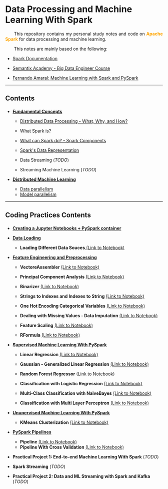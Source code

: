 # Data Processing and Machine Learning With Spark 

<p align="justify">
&ensp;&ensp;&ensp;&ensp;This repository contains my personal study notes and code on <strong><span style="color: orange">Apache Spark</span></strong> for data processing and machine learning.
</p>


<p align="justify">
&ensp;&ensp;&ensp;&ensp;This notes are mainly based on the following:
</p>

- <a href="https://spark.apache.org/docs/latest/">Spark Documentation</a>

- <a href="https://semantix.ai/academy">Semantix Academy - Big Data Engineer Course</a>

- <a href="https://www.udemy.com/course/machine-learning-com-spark-e-pyspark">Fernando Amaral: Machine Learning with Spark and PySpark</a>

---
## Contents <p id="contents"></p>
- <a href="https://github.com/KattsonBastos/ml-with-spark/blob/main/study-notes/01_fundamentals.md#fundamentals"><strong>Fundamental Concepts</strong></a>

    - <a href="https://github.com/KattsonBastos/ml-with-spark/blob/main/study-notes/01_fundamentals.md#01_distributed">Distributed Data Processing - What, Why, and How?</a>

    - <a href="https://github.com/KattsonBastos/ml-with-spark/blob/main/study-notes/01_fundamentals.md#01_what_is">What Spark is?</a>

    - <a href="https://github.com/KattsonBastos/ml-with-spark/blob/main/study-notes/01_fundamentals.md#01_components">What can Spark do? - Spark Components</a>

    - <a href="https://github.com/KattsonBastos/ml-with-spark/blob/main/study-notes/01_fundamentals.md#01_data_structure">Spark's Data Representation</a>

    - Data Streaming (_TODO_)

    - Streaming Machine Learning (_TODO_)

- <a href="https://github.com/KattsonBastos/ml-with-spark/blob/main/study-notes/02_distributed_ml.md#distributed_ml"><strong>Distributed Machine Learning</strong></a>
    - <a href="https://github.com/KattsonBastos/ml-with-spark/blob/main/study-notes/02_distributed_ml.md#02_dp">Data parallelism</a>
    - <a href="https://github.com/KattsonBastos/ml-with-spark/blob/main/study-notes/02_distributed_ml.md#02_mp">Model parallelism</a>


---
## Coding Practices Contents <p id="code_contents"></p>

- <a href="https://github.com/KattsonBastos/ml-with-spark/blob/main/practices/"><strong>Creating a Jupyter Notebooks + PySpark container</strong></a>

- <a href="https://github.com/KattsonBastos/ml-with-spark/blob/main/practices/volume/src/data_loading"><strong>Data Loading</strong></a>
    - **Loading Different Data Souces**<a href="https://github.com/KattsonBastos/ml-with-spark/blob/main/practices/volume/src/data_loading/01-importing-data.ipynb"> (Link to Notebook) </a>


- <a href="https://github.com/KattsonBastos/ml-with-spark/blob/main/practices/volume/src/feature_engineering"><strong><strong>Feature Engineering and Preprocessing</strong></strong></a>

    - **VectoreAssembler** <a href="https://github.com/KattsonBastos/ml-with-spark/blob/main/practices/volume/src/feature_engineering/01-vectorAssembler.ipynb"> (Link to Notebook) </a>

    - **Principal Component Analysis** <a href="https://github.com/KattsonBastos/ml-with-spark/blob/main/practices/volume/src/feature_engineering/02-PCA.ipynb"> (Link to Notebook) </a>

    - **Binarizer** <a href="https://github.com/KattsonBastos/ml-with-spark/blob/main/practices/volume/src/feature_engineering/03-Binarizer.ipynb"> (Link to Notebook) </a>

    - **Strings to Indexes and Indexes to String** <a href="https://github.com/KattsonBastos/ml-with-spark/blob/main/practices/volume/src/feature_engineering/04-StringsAndIndexes.ipynb"> (Link to Notebook) </a>

    - **One Hot Encoding Categorical Variables** <a href="https://github.com/KattsonBastos/ml-with-spark/blob/main/practices/volume/src/feature_engineering/05-OneHotEncoding.ipynb"> (Link to Notebook) </a>

    - **Dealing with Missing Values - Data Imputation** <a href="https://github.com/KattsonBastos/ml-with-spark/blob/main/practices/volume/src/feature_engineering/06-Imputer.ipynb"> (Link to Notebook) </a>

    - **Feature Scaling** <a href="https://github.com/KattsonBastos/ml-with-spark/blob/main/practices/volume/src/feature_engineering/07-feature-scaling.ipynb"> (Link to Notebook) </a>

    - **RFormula** <a href="https://github.com/KattsonBastos/ml-with-spark/blob/main/practices/volume/src/feature_engineering/08-RFormula.ipynb"> (Link to Notebook) </a>

- <a href="https://github.com/KattsonBastos/ml-with-spark/blob/main/practices/volume/src/supervised-ml">**Supervised Machine Learning With PySpark**</a>

    - **Linear Regression** <a href="https://github.com/KattsonBastos/ml-with-spark/blob/main/practices/volume/src/supervised-ml/01-linear-regression.ipynb"> (Link to Notebook) </a>

    - **Gaussian - Generalized Linear Regression** <a href="https://github.com/KattsonBastos/ml-with-spark/blob/main/practices/volume/src/supervised-ml/02-GLR-Gaussian.ipynb"> (Link to Notebook) </a>

    - **Random Forest Regressor** <a href="https://github.com/KattsonBastos/ml-with-spark/blob/main/practices/volume/src/supervised-ml/03-random-forest-regressor.ipynb"> (Link to Notebook) </a>

    - **Classification with Logistic Regression** <a href="https://github.com/KattsonBastos/ml-with-spark/blob/main/practices/volume/src/supervised-ml/04-logistic-regression.ipynb"> (Link to Notebook) </a>

    - **Multi-Class Classification with NaiveBayes** <a href="https://github.com/KattsonBastos/ml-with-spark/blob/main/practices/volume/src/supervised-ml/05-multiclass-NB.ipynb"> (Link to Notebook) </a>

    - **Classification with Multi Layer Perceptron** <a href="https://github.com/KattsonBastos/ml-with-spark/blob/main/practices/volume/src/supervised-ml/06-MLP.ipynb"> (Link to Notebook) </a>


- <a href="https://github.com/KattsonBastos/ml-with-spark/blob/main/practices/volume/src/unsupervised-ml">**Unupervised Machine Learning With PySpark** </a>
    - **KMeans Clusterization** <a href="https://github.com/KattsonBastos/ml-with-spark/blob/main/practices/volume/src/unsupervised-ml/01-kmeans.ipynb"> (Link to Notebook) </a>

- <a href="https://github.com/KattsonBastos/ml-with-spark/blob/main/practices/volume/src/pipelines">**PySpark Pipelines** </a>
    - **Pipeline** <a href="https://github.com/KattsonBastos/ml-with-spark/blob/main/practices/volume/src/pipelines/01-pipeline.ipynb"> (Link to Notebook) </a>
    - **Pipeline With Cross Validation** <a href="https://github.com/KattsonBastos/ml-with-spark/blob/main/practices/volume/src/pipelines/02-pipeline-crossvalidation.ipynb"> (Link to Notebook) </a>

- **Practical Project 1: End-to-end Machine Learning With Spark** (_TODO_)

- **Spark Streaming** (_TODO_)

- **Practical Project 2: Data and ML Streaming with Spark and Kafka** (_TODO_)